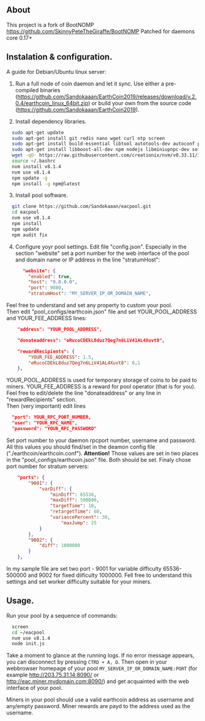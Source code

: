 ## About 
This project is a fork of BootNOMP https://github.com/SkinnyPeteTheGiraffe/BootNOMP
Patched for daemons core 0.17+

## Instalation & configuration.
A guide for Debian/Ubuntu linux server:
1. Run a full node of coin daemon and let it sync.  Use either a pre-compiled binaries (https://github.com/Sandokaaan/EarthCoin2019/releases/download/v.2.0.4/earthcoin_linux_64bit.zip) or build your own from the source code (https://github.com/Sandokaaan/EarthCoin2019).

2. Install dependency libraries.
```bash
  sudo apt-get update
  sudo apt-get install git redis nano wget curl ntp screen
  sudo apt-get install build-essential libtool autotools-dev autoconf pkg-config libssl-dev
  sudo apt-get install libboost-all-dev npm nodejs libminiupnpc-dev software-properties-common
  wget -qO- https://raw.githubusercontent.com/creationix/nvm/v0.33.11/install.sh | bash
  source ~/.bashrc
  nvm install v8.1.4
  nvm use v8.1.4
  npm update -g
  npm install -g npm@latest
```

3. Install pool software.
```bash
  git clone https://github.com/Sandokaaan/eacpool.git
  cd eacpool
  nvm use v8.1.4
  npm install
  npm update
  npm audit fix
```

4. Configure yoyr pool settings.
Edit file "config.json". Especially in the section "website" set a port number for the web interface of the pool and domain name or IP address in the line "stratumHost":
```json
      "website": {
        "enabled": true,
        "host": "0.0.0.0",
        "port": 9080,
        "stratumHost": "MY_SERVER_IP_OR_DOMAIN_NAME",
```
Feel free to understand and set any property to custom your pool.<br>
Then edit "pool_configs/earthcoin.json" file and set YOUR_POOL_ADDRESS and YOUR_FEE_ADDRESS lines:
```json
    "address": "YOUR_POOL_ADDRESS",

    "donateaddress": "eRucoCDEkL8duz7Qeg7n6LiV41AL4Xuvt8",

    "rewardRecipients": {
        "YOUR_FEE_ADDRESS": 1.5,
        "eRucoCDEkL8duz7Qeg7n6LiV41AL4Xuvt8": 0.1
    },
```
YOUR_POOL_ADDRESS is used for temporary storage of coins to be paid to miners. YOUR_FEE_ADDRESS is a reward for pool operator (that is for you). Feel free to edit/delete the line "donateaddress" or any line in "rewardRecipients" section.<br>
Then (very important) edit lines 
```json
  "port": YOUR_RPC_PORT_NUMBER,
  "user": "YOUR_RPC_NAME",
  "password": "YOUR_RPC_PASSWORD"
```
Set port number to your daemon rpcport number, username and password. All this values you should find/set in the deamon config file ("./earthcoin/earthcoin.conf"). <B>Attention!</B> Those values are set in two places in the "pool_configs/earthcoin.json" file. Both should be set.</b>
Finaly chose port number for stratum servers:
```json
    "ports": {
        "9001": {
            "varDiff": {
                "minDiff": 65536,
                "maxDiff": 500000,
                "targetTime": 10,
                "retargetTime": 60,
                "variancePercent": 30,
                    "maxJump": 25
            }
        },
        "9002": {
            "diff": 1000000
        }
    },
 ```
In my sample file are set two port - 9001 for variable difficulty 65536-500000 and 9002 for fixed diificulty 1000000. Fell free to understand this settings and set worker difficulty suitable for your miners.

## Usage.
Run your pool by a sequence of commands:
```bash
  screen
  cd ~/eacpool
  nvm use v8.1.4
  node init.js
```
Take a moment to glance at the running logs. If no error message appears, you can disconnect by pressing <code>CTRD + A, D</code>.
Then open in your webbrowser homepage of your pool 
<code>MY_SERVER_IP_OR_DOMAIN_NAME:PORT</code>
(for example http://203.75.31.14:8090/ or http://eac.miner.mydomain.com:8090/)
and get acquainted with the web interface of your pool.

Miners in your pool should use a valid earthcoin address as username and any/empty password. Miner rewards are payd to the address used as the username.
